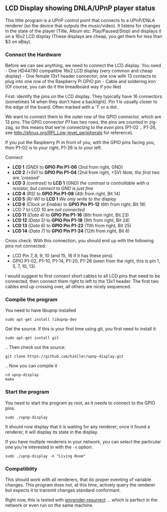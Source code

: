 LCD Display showing DNLA/UPnP player status
-------------------------------------------

This little program is a UPnP control point that connects to a UPnP/DNLA
renderer (so the device that outputs the music/video). It listens for changes
in the state of the player (Title, Album etc. Play/Paused/Stop) and displays
it on a 16x2 LCD display (These displays are cheap, you get them for less than
$3 on eBay).

### Connect the Hardware

Before we can see anything, we need to connect the LCD display.
You need
    - One HD44780 compatible 16x2 LCD display (_very_ common and cheap display)
    - One female 13x1 header connector; one row with 13 contacts to plug into
      one row of the Raspberry Pi GPIO pin
    - Cable and soldering iron (Of course, you can do it the breadboard way
      if you like)

First: identify the pins on the LCD display. They typically have 16 connectors
(sometimes 14 when they don't have a backlight). Pin 1 is usually closer to the
edge of the board. Often marked with a '1' or a dot.

We want to connect them to the outer row of the GPIO connector, which are 13
pins. The GPIO connector _P1_ has two rows, the pins are counted in
zig-zag, so this means that we're connecting to the _even_ pins (P1-02 .. P1-26,
see http://elinux.org/RPi_Low-level_peripherals for reference).

If you put the Raspberry Pi in front of you, with the GPIO pins facing you,
then P1-02 is to your right, P1-26 is to your left.

Connect
   - **LCD 1** _(GND)_ to **GPIO Pin P1-06** (3nd from right, GND)
   - **LCD 2** _(+5V)_ to **GPIO Pin P1-04** (2nd from right, +5V)
     _Note, the first two are 'crossed'_
   - **LCD 3** _(contrast)_ to **LCD 1** (GND)
       _the contrast is controllable with a resistor, but connect to GND is just
        fine_
   - **LCD 4** _(RS)_ to **GPIO Pin P1-08** (4th from right, Bit 14)
   - **LCD 5** _(R/-W)_ to **LCD 1** _We only write to the display_
   - **LCD 6** _(Clock or Enable)_ to **GPIO Pin P1-12** (6th from right, Bit 18)
   - LCD 7 to LCD 10 are _not connected_
   - **LCD 11** _(Data 4)_ to **GPIO Pin P1-16** (8th from right, Bit 23)
   - **LCD 12** _(Data 5)_ to **GPIO Pin P1-18** (9th from right, Bit 24)
   - **LCD 13** _(Data 6)_ to **GPIO Pin P1-22** (11th from right, Bit 25)
   - **LCD 14** _(Data 7)_ to **GPIO Pin P1-24** (12th from right, Bit 8)

Cross check: With this connection, you should end up with the following
pins not connected:
   - LCD Pin 7, 8, 9, 10 (and 15, 16 if it has these pins)
   - GPIO P1-02, P1-10, P1-14, P1-20, P1-26 (seen from the right, this
     is pin 1, 5, 7, 10, 13).

I would suggest to first connect short cables to all LCD pins that need to be
connected, then connect them right to left to the 13x1 header. The first two
cables end up crossing over, all others are nicely sequenced.

### Compile the program

You need to have libupnp installed

    sudo apt-get install libupnp-dev

Get the source. If this is your first time using git, you first need to install
it:

    sudo apt-get install git

.. Then check out the source:

    git clone https://github.com/hzeller/upnp-display.git

.. Now you can compile it
   
    cd upnp-display
    make


### Start the program

You need to start the program as root, as it needs to connect to the GPIO pins.

    sudo ./upnp-display

It should now display that it is waiting for any renderer; once it found a
renderer, it will display its state in the display.

If you have multiple renderers in your network, you can select the particular
one you're interested in with the `-n` option:

    sudo ./upnp-display -n "Living Room"

### Compatiblity

This should work with all renderers, that do proper eventing of variable
changes. This program does not, at this time, actively query the renderer
but expects it to transmit changes standard conformant.

Right now, this is tested with
[gmrender-resurrect](http://github.com/hzeller/gmrender-resurrect)
... which is perfect in the network or even run on the same machine.
